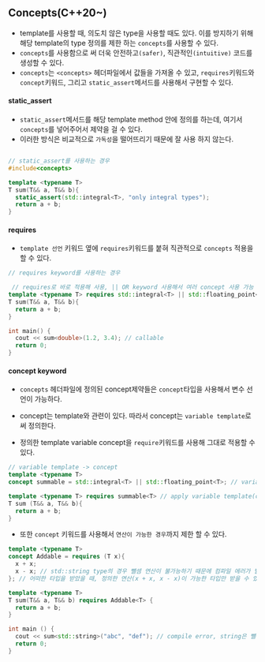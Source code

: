 ## Concepts(C++20~)

- template를 사용할 때, 의도치 않은 type을 사용할 때도 있다. 이를 방지하기 위해 해당 template의 type 정의를 제한 하는 `concepts`를 사용할 수 있다.
- `concepts`를 사용함으로 써 더욱 안전하고`(safer)`, 직관적인`(intuitive)` 코드를 생성할 수 있다.
- `concepts`는 `<concepts>` 헤더파일에서 값들을 가져올 수 있고, `requires`키워드와 `concept`키워드, 그리고 `static_assert`메서드를 사용해서 구현할 수 있다.

#### static_assert

- `static_assert`메서드를 해당 template method 안에 정의를 하는데, 여기서 `concepts`를 넣어주어서 제약을 걸 수 있다.
- 이러한 방식은 비교적으로 `가독성`을 떨어뜨리기 때문에 잘 사용 하지 않는다.

```cpp

// static_assert를 사용하는 경우
#include<concepts>

template <typename T>
T sum(T&& a, T&& b){
  static_assert(std::integral<T>, "only integral types");
  return a + b;
}

```

#### requires

- `template 선언` 키워드 옆에 `requires`키워드를 붙혀 직관적으로 `concepts` 적용을 할 수 있다.

```cpp
// requires keyword를 사용하는 경우

 // requires로 바로 적용해 사용, || OR keyword 사용해서 여러 concept 사용 가능
template <typename T> requires std::integral<T> || std::floating_point<T>
T sum(T&& a, T&& b){
  return a + b;
}

int main() {
  cout << sum<double>(1.2, 3.4); // callable
  return 0;
}
```

#### concept keyword

- `concepts` 헤더파일에 정의된 concept제약들은 `concept`타입을 사용해서 변수 선언이 가능하다.
- concept는 template와 관련이 있다. 따라서 concept는 `variable template`로써 정의한다.

- 정의한 template variable concept을 `require`키워드를 사용해 그대로 적용할 수 있다.

```cpp
// variable template -> concept
template <typename T>
concept summable = std::integral<T> || std::floating_point<T>; // variable template declaration

template <typename T> requires summable<T> // apply variable template(concept)
T sum (T&& a, T&& b){
  return a + b;
}
```

- 또한 `concept` 키워드를 사용해서 `연산이 가능한 경우`까지 제한 할 수 있다.

```cpp
template <typename T>
concept Addable = requires (T x){
  x + x;
  x - x; // std::string type의 경우 뺄셈 연산이 불가능하기 때문에 컴파일 에러가 발생한다.
}; // 어떠한 타입을 받았을 때, 정의한 연산(x + x, x - x)이 가능한 타입만 받을 수 있다.

template <typename T>
T sum(T&& a, T&& b) requires Addable<T> {
  return a + b;
}

int main () {
  cout << sum<std::string>("abc", "def"); // compile error, string은 뺄셈 연산이 불가능 하기 때문.
  return 0;
}
```
